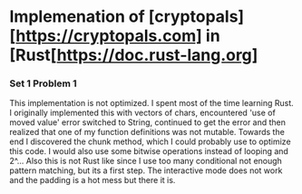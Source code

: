 Implemenation of [cryptopals][https://cryptopals.com] in [Rust[https://doc.rust-lang.org]
=======

### Set 1 Problem 1

This implementation is not optimized. I spent most of the time learning Rust. I originally implemented this with vectors of chars, encountered 'use of moved value' error
switched to String, continued to get the error and then realized that one of my function definitions was not mutable. Towards the end I discovered the chunk method, which I could probably
use to optimize this code. I would also use some bitwise operations instead of looping and 2^... Also this is not Rust like since I use too many conditional not enough pattern matching, but 
its a first step.  The interactive mode does not work and the padding is a hot mess but there it is.
